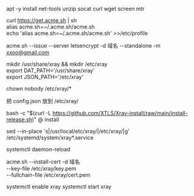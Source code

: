 apt -y install net-tools unzip socat curl wget screen mtr
     
curl https://get.acme.sh | sh  
alias acme.sh=~/.acme.sh/acme.sh  
echo 'alias acme.sh=~/.acme.sh/acme.sh' >>/etc/profile  

acme.sh --issue --server letsencrypt -d 域名 --standalone -m xxoo@gmail.com

mkdir /usr/share/xray && mkdir /etc/xray  
export DAT_PATH='/usr/share/xray'  
export JSON_PATH='/etc/xray'  

chown nobody /etc/xray/*

把 config.json 放到 /etc/xray/

bash -c "$(curl -L https://github.com/XTLS/Xray-install/raw/main/install-release.sh)" @ install

sed --in-place 's|/usr/local/etc/xray/|/etc/xray/|g' /etc/systemd/system/xray*.service  

systemctl daemon-reload

acme.sh --install-cert -d 域名 \
--key-file       /etc/xray/key.pem \
--fullchain-file /etc/xray/cert.pem

systemctl enable xray
systemctl start xray